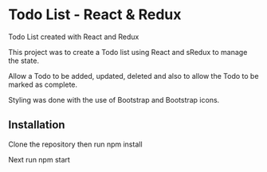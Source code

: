 # Todo List - React & Redux
Todo List created with React and Redux

This project was to create a Todo list using React and sRedux to manage the state.

Allow a Todo to be added, updated, deleted and also to allow the Todo to be marked as complete.

Styling was done with the use of Bootstrap and Bootstrap icons.

## Installation

Clone the repository then run npm install

Next run npm start
